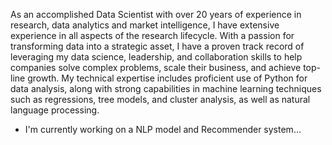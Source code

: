 As an accomplished Data Scientist with over 20 years of experience in research, data analytics and market intelligence, I have extensive experience in all aspects of the research lifecycle. With a passion for transforming data into a strategic asset, I have a proven track record of leveraging my data science, leadership, and collaboration skills to help companies solve complex problems, scale their business, and achieve top-line growth. My technical expertise includes proficient use of Python for data analysis, along with strong capabilities in machine learning techniques such as regressions, tree models, and cluster analysis, as well as natural language processing. 
- I'm currently working on a NLP model and Recommender system...
